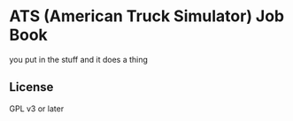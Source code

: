 # ATS (American Truck Simulator) Job Book

you put in the stuff and it does a thing

## License

GPL v3 or later